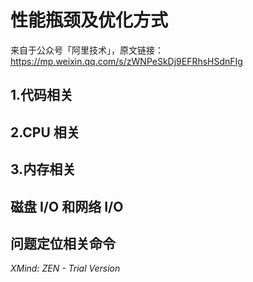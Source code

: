 # 性能瓶颈及优化方式

来自于公众号「阿里技术」，原文链接：https://mp.weixin.qq.com/s/zWNPeSkDj9EFRhsHSdnFIg

## 1.代码相关

## 2.CPU 相关

## 3.内存相关

## 磁盘 I/O 和网络 I/O

## 问题定位相关命令

*XMind: ZEN - Trial Version*